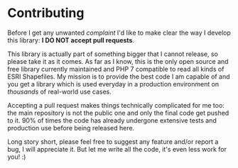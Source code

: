 # Contributing

Before I get any unwanted *complaint* I'd like to make clear the way I develop this library: **I DO NOT accept pull requests**.

This library is actually part of something bigger that I cannot release, so please take it as it comes. As far as I know, this is the only open source and free library currently maintained and PHP 7 compatible to read all kinds of ESRI Shapefiles.
My mission is to provide the best code I am capable of and you get a library which is used everyday in a production environment on *thousands* of real-world use cases.

Accepting a pull request makes things technically complicated for me too: the main repository is not the public one and only the final code get pushed to it. 90% of times the code has already undergone extensive tests and production use before being released here.

Long story short, please feel free to suggest any feature and/or report a bug, I will appreciate it. But let me write all the code, it's even less work for you! :)
